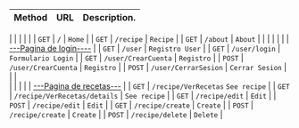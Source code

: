        
|        Method  |     URL   |  Description.     |
|----------------|-----------|----------------------------|
|
|
|
| 
|
|        `GET`   |    `/`    | `Home`    |
|        `GET`   | `/recipe` | `Recipe`  |
|        `GET`   |  `/about` | `About`   |
|
| | | | 
|                     [---Pagina de login----](url)
|
|        `GET`     |             `/user`                 |     `Registro User`    |
|        `GET`     |            `/user/login`            |     `Formulario Login` |
|        `GET`     |            `/user/CrearCuenta`      |      `Registro`        |
|        `POST`    |           `/user/CrearCuenta`       |      `Registro`        |
|        `POST`    |          `/user/CerrarSesion`       |      `Cerrar Sesion`   |
|
|    
| | | | 
|                      [---Pagina de recetas---](url)
|
|        `GET`     |      `/recipe/VerRecetas`                     `See recipe`   |
|        `GET`     |     `/recipe/VerRecetas/details`     |       `See recipe`    |
|        `GET`     |     `/recipe/edit`                   |       `Edit`          |
|        `POST`    |      `/recipe/edit`                  |         `Edit`        |
|        `GET`     |      `/recipe/create`                |         `Create`      |
|        `POST`    |      `/recipe/create`                |         `Create`      |
|        `POST`    |      `/recipe/delete`                |         `Delete`      |

